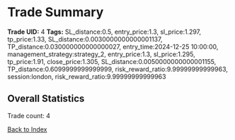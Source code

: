 # Trade Summary

**Trade UID:** 4
**Tags:** SL_distance:0.5, entry_price:1.3, sl_price:1.297, tp_price:1.33, SL_distance:0.0030000000000001137, TP_distance:0.030000000000000027, entry_time:2024-12-25 10:00:00, management_strategy:strategy_2, entry_price:1.3, sl_price:1.295, tp_price:1.91, close_price:1.305, SL_distance:0.0050000000000001155, TP_distance:0.6099999999999999, risk_reward_ratio:9.99999999999963, session:london, risk_reward_ratio:9.99999999999963

## Overall Statistics
Trade count: 4

[Back to Index](index.md)
